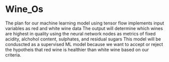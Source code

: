 # Wine_Os
The plan for our machine learning model using tensor flow implements input variables as red and white wine data
The  output will determine which wines are highest in quality using the neural network nodes as metrics of fixed acidity, alchohol content, sulphates, and residual sugars 
This model will be conduscted as a supervised ML model because we want to accept or reject the hypotheis that red wine is healthier than white wine based on our criteria.


